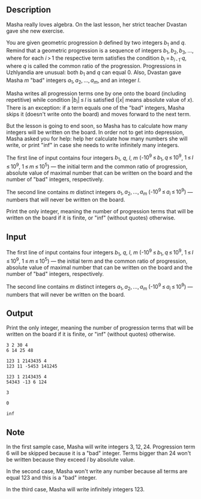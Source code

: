 ## Description

<div><p>Masha really loves algebra. On the last lesson, her strict teacher Dvastan gave she new exercise.</p><p>You are given geometric progression <span class="tex-span"><i>b</i></span> defined by two integers <span class="tex-span"><i>b</i><sub class="lower-index">1</sub></span> and <span class="tex-span"><i>q</i></span>. Remind that a geometric progression is a sequence of integers <span class="tex-span"><i>b</i><sub class="lower-index">1</sub>, <i>b</i><sub class="lower-index">2</sub>, <i>b</i><sub class="lower-index">3</sub>, ...</span>, where for each <span class="tex-span"><i>i</i> &gt; 1</span> the respective term satisfies the condition <span class="tex-span"><i>b</i><sub class="lower-index"><i>i</i></sub> = <i>b</i><sub class="lower-index"><i>i</i> - 1</sub>·<i>q</i></span>, where <span class="tex-span"><i>q</i></span> is called the common ratio of the progression. Progressions in Uzhlyandia are unusual: both <span class="tex-span"><i>b</i><sub class="lower-index">1</sub></span> and <span class="tex-span"><i>q</i></span> <span class="tex-font-style-bf">can equal <span class="tex-span">0</span></span>. Also, Dvastan gave Masha <span class="tex-span"><i>m</i></span> "bad" integers <span class="tex-span"><i>a</i><sub class="lower-index">1</sub>, <i>a</i><sub class="lower-index">2</sub>, ..., <i>a</i><sub class="lower-index"><i>m</i></sub></span>, and an integer <span class="tex-span"><i>l</i></span>.</p><p>Masha writes all progression terms one by one onto the board (including repetitive) while condition <span class="tex-span">|<i>b</i><sub class="lower-index"><i>i</i></sub>| ≤ <i>l</i></span> is satisfied (<span class="tex-span">|<i>x</i>|</span> means absolute value of <span class="tex-span"><i>x</i></span>). There is an exception: if a term equals one of the "bad" integers, Masha skips it (doesn't write onto the board) and moves forward to the next term.</p><p>But the lesson is going to end soon, so Masha has to calculate how many integers will be written on the board. In order not to get into depression, Masha asked you for help: help her calculate how many numbers she will write, or print "<span class="tex-font-style-tt">inf</span>" in case she needs to write infinitely many integers.</p></div><div class="input-specification"><p>The first line of input contains four integers <span class="tex-span"><i>b</i><sub class="lower-index">1</sub></span>, <span class="tex-span"><i>q</i></span>, <span class="tex-span"><i>l</i></span>, <span class="tex-span"><i>m</i></span> (-<span class="tex-span">10<sup class="upper-index">9</sup> ≤ <i>b</i><sub class="lower-index">1</sub>, <i>q</i> ≤ 10<sup class="upper-index">9</sup></span>, <span class="tex-span">1 ≤ <i>l</i> ≤ 10<sup class="upper-index">9</sup></span>, <span class="tex-span">1 ≤ <i>m</i> ≤ 10<sup class="upper-index">5</sup></span>)&nbsp;— the initial term and the common ratio of progression, absolute value of maximal number that can be written on the board and the number of "bad" integers, respectively.</p><p>The second line contains <span class="tex-span"><i>m</i></span> distinct integers <span class="tex-span"><i>a</i><sub class="lower-index">1</sub>, <i>a</i><sub class="lower-index">2</sub>, ..., <i>a</i><sub class="lower-index"><i>m</i></sub></span> (-<span class="tex-span">10<sup class="upper-index">9</sup> ≤ <i>a</i><sub class="lower-index"><i>i</i></sub> ≤ 10<sup class="upper-index">9</sup>)</span>&nbsp;— numbers that will never be written on the board.</p></div><div class="output-specification"><p>Print the only integer, meaning the number of progression terms that will be written on the board if it is finite, or "<span class="tex-font-style-tt">inf</span>" (without quotes) otherwise.</p></div>

## Input

<p>The first line of input contains four integers <span class="tex-span"><i>b</i><sub class="lower-index">1</sub></span>, <span class="tex-span"><i>q</i></span>, <span class="tex-span"><i>l</i></span>, <span class="tex-span"><i>m</i></span> (-<span class="tex-span">10<sup class="upper-index">9</sup> ≤ <i>b</i><sub class="lower-index">1</sub>, <i>q</i> ≤ 10<sup class="upper-index">9</sup></span>, <span class="tex-span">1 ≤ <i>l</i> ≤ 10<sup class="upper-index">9</sup></span>, <span class="tex-span">1 ≤ <i>m</i> ≤ 10<sup class="upper-index">5</sup></span>)&nbsp;— the initial term and the common ratio of progression, absolute value of maximal number that can be written on the board and the number of "bad" integers, respectively.</p><p>The second line contains <span class="tex-span"><i>m</i></span> distinct integers <span class="tex-span"><i>a</i><sub class="lower-index">1</sub>, <i>a</i><sub class="lower-index">2</sub>, ..., <i>a</i><sub class="lower-index"><i>m</i></sub></span> (-<span class="tex-span">10<sup class="upper-index">9</sup> ≤ <i>a</i><sub class="lower-index"><i>i</i></sub> ≤ 10<sup class="upper-index">9</sup>)</span>&nbsp;— numbers that will never be written on the board.</p>

## Output

<p>Print the only integer, meaning the number of progression terms that will be written on the board if it is finite, or "<span class="tex-font-style-tt">inf</span>" (without quotes) otherwise.</p>





```input1
3 2 30 4
6 14 25 48

```




```input2
123 1 2143435 4
123 11 -5453 141245

```




```input3
123 1 2143435 4
54343 -13 6 124

```




```output1
3
```




```output2
0
```




```output3
inf
```



## Note

<p>In the first sample case, Masha will write integers <span class="tex-span">3, 12, 24</span>. Progression term <span class="tex-span">6</span> will be skipped because it is a "bad" integer. Terms bigger than <span class="tex-span">24</span> won't be written because they exceed <span class="tex-span"><i>l</i></span> by absolute value.</p><p>In the second case, Masha won't write any number because all terms are equal <span class="tex-span">123</span> and this is a "bad" integer.</p><p>In the third case, Masha will write infinitely integers <span class="tex-span">123</span>. </p>

